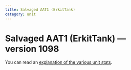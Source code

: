 ```yaml
---
title: Salvaged AAT1 (ErkitTank)
category: unit
---
```


# Salvaged AAT1 (ErkitTank) — version 1098

You can read an [explanation  of the various unit stats](unitexplained.md).

